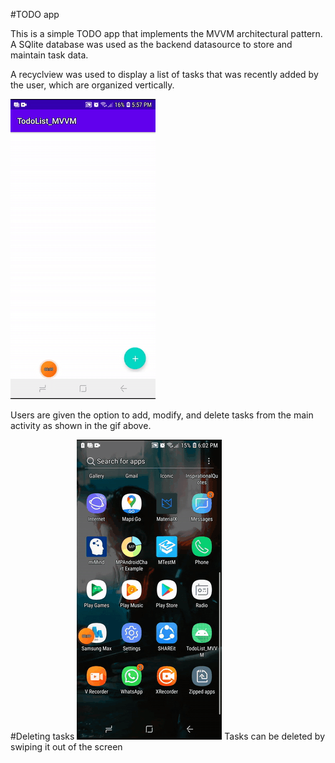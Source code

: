 #TODO app

This is a simple TODO app that implements the MVVM architectural pattern. A SQlite database was used as the backend datasource
to store and maintain task data.

A recyclview was used to display a list of tasks that was recently
added by the user, which are organized vertically.

![](Todo1.gif)

Users are given the option to add, modify, and delete tasks from
the main activity as shown in the gif above.


#Deleting tasks
![](Todo2.gif)
Tasks can be deleted by swiping it out of the screen
